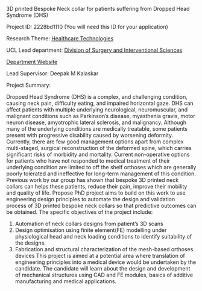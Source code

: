 3D printed Bespoke Neck collar for patients suffering from Dropped Head Syndrome (DHS)

Project ID: 2228bd1110
(You will need this ID for your application)

Research Theme: [Healthcare Technologies](../themes/healthcare-technologies.md)

UCL Lead department: [Division of Surgery and Interventional Sciences](../departments/division-of-surgery-and-interventional-sciences.md)

[Department Website](https://www.ucl.ac.uk/surgery)

Lead Supervisor: Deepak M Kalaskar

Project Summary:

Dropped Head Syndrome (DHS) is a complex, and challenging condition, causing neck pain, difficulty eating, and impaired horizontal gaze. DHS can affect patients with multiple underlying neurological, neuromuscular, and malignant conditions such as Parkinson’s disease, myasthenia gravis, motor neuron disease, amyotrophic lateral sclerosis, and malignancy. 
 Although many of the underlying conditions are medically treatable, some patients present with progressive disability caused by worsening deformity. Currently, there are few good management options apart from complex multi-staged, surgical reconstruction of the deformed spine, which carries significant risks of morbidity and mortality. 
 Current non-operative options for patients who have not responded to medical treatment of their underlying condition are limited to off the shelf orthoses which are generally poorly tolerated and ineffective for long-term management of this condition.
 Previous work by our group has shown that bespoke 3D printed neck collars can helps these patients, reduce their pain, improve their mobility and quality of life. Propose PhD project aims to build on this work to use engineering design principles to automate the design and validation process of 3D printed bespoke neck collars so that predictive outcomes can be obtained. 
 The specific objectives of the project include: 
 1. Automation of neck collars designs from patient’s 3D scans
 2. Design optimisation using finite element(FE) modelling under physiological head and neck loading conditions to identify suitability of the designs. 
 3. Fabrication and structural characterization of the mesh-based orthoses devices 
 This project is aimed at a potential area where translation of engineering principles into a medical device would be undertaken by the candidate. The candidate will learn about the design and development of mechanical structures using CAD and FE modules, basics of additive manufacturing and medical applications.